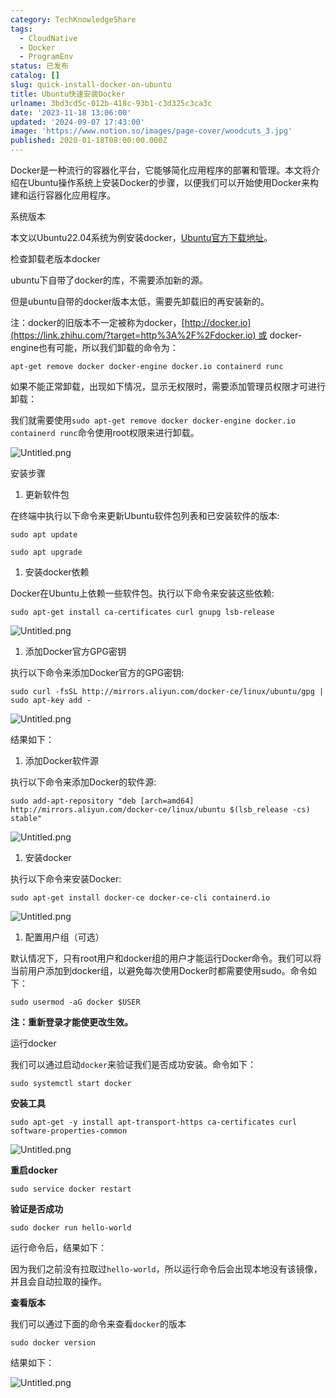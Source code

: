 ```yaml
---
category: TechKnowledgeShare
tags:
  - CloudNative
  - Docker
  - ProgramEnv
status: 已发布
catalog: []
slug: quick-install-docker-on-ubuntu
title: Ubuntu快速安装Docker
urlname: 3bd3cd5c-012b-418c-93b1-c3d325c3ca3c
date: '2023-11-18 13:06:00'
updated: '2024-09-07 17:43:00'
image: 'https://www.notion.so/images/page-cover/woodcuts_3.jpg'
published: 2020-01-18T08:00:00.000Z
---
```


Docker是一种流行的容器化平台，它能够简化应用程序的部署和管理。本文将介绍在Ubuntu操作系统上安装Docker的步骤，以便我们可以开始使用Docker来构建和运行容器化应用程序。


系统版本


本文以Ubuntu22.04系统为例安装docker，[Ubuntu官方下载地址](https://link.zhihu.com/?target=https%3A%2F%2Fubuntu.com%2Fdownload)。


检查卸载老版本docker


ubuntu下自带了docker的库，不需要添加新的源。


但是ubuntu自带的docker版本太低，需要先卸载旧的再安装新的。


注：docker的旧版本不一定被称为docker，[http://docker.io](https://link.zhihu.com/?target=http%3A%2F%2Fdocker.io) 或 docker-engine也有可能，所以我们卸载的命令为：


`apt-get remove docker docker-engine docker.io containerd runc`


如果不能正常卸载，出现如下情况，显示无权限时，需要添加管理员权限才可进行卸载：


我们就需要使用`sudo apt-get remove docker docker-engine docker.io containerd runc`命令使用root权限来进行卸载。


![Untitled.png](https://prod-files-secure.s3.us-west-2.amazonaws.com/5d24fe63-e567-4804-86f9-9fdc62e13082/39952d0f-7851-4550-b715-72a33876c773/Untitled.png?X-Amz-Algorithm=AWS4-HMAC-SHA256&X-Amz-Content-Sha256=UNSIGNED-PAYLOAD&X-Amz-Credential=ASIAZI2LB466X5Q2IZYY%2F20250216%2Fus-west-2%2Fs3%2Faws4_request&X-Amz-Date=20250216T053600Z&X-Amz-Expires=3600&X-Amz-Security-Token=IQoJb3JpZ2luX2VjEC0aCXVzLXdlc3QtMiJIMEYCIQD3hKY19bhPO8Tay0vV%2BtLcv1iXyU%2FthORwxCym5Uqn6gIhAMt%2Bnwtv%2FLh3GuWC78U8a0cfztdZIKLUwwRGkDPDZqxcKv8DCFYQABoMNjM3NDIzMTgzODA1IgyvIFjvWtuS0HhsxTsq3AOYILw4lJRuBHbNw2yQ%2FpN6A548rx4khq2lhyN757Yf1wrpsfb9bAfOnG4NxgEmb2Y7rPZxMcFdPrbFbCDfobntM07OgmgNq9XDICd2uqfJlewAPrKD89t60t7DEMJ4pQOd1%2B6UR5DQk%2B5nYO45geG1aogakonD1vlTKKmXDJb7fQhUkcGdGW36YA7o0ZmyMnFYBhWTw6JoW2PDfNtp8kzH%2BeDhXxfon8ZFk5EYpkLxeMdvmOH02HPe%2FNfRL0zCddJya%2BIhe0gXL2Z5tZFtyOgnAGCVYK5aIx0FsFpxCVpAxjX70KCpt2IvTCj0C8Rm%2Bz2mbbWB9wBnDADlKxpykAFNgtcgrhqDkMYetVPwTg5%2BcZNAZme3X%2FvPbuUSk9fY5RclBLerkBX%2BM2rAkzj5jQaLSEgDncTqFTiI9Qj0oVsrpffpUjRwQbtpW0Pm0xJc9dKvuKk9PtHoRP%2Bw%2Bi83icYZc6loFR7dgocicadvKf9MYQwp4gaGtlRPza6CkHAgYV%2Bu%2FH8BEKLSkfXiHfzK4nkTSshFzpDJSgh18KqnErdT2yl2hBdDaKVmIeYtuP53rxO3FG87Rm2h4G%2Bb9zkquAseuJIL%2F2Yquv2eX91yFVbEwxDbEYFIUqFDFC4rWzDP3cW9BjqkAeG46xD3u6xvWrYc%2FMUJvY%2BPXt8UGLmFNao9H5YoXP%2Bq%2BzH0LhSoE8aoMhEpfyCCjnsu46pDOjjtK%2B1WGXOPs22nYrjqBCK9xzBisglNdJUrgg%2Be8DTeotAyqlryIkj4u03e9yRkSmvjejB%2BtqCgugzVb9S6KoixZ7kgKyWPrE1VykdKmmW2yXDTMnhaIMP7xF5qA3HoUHL73zwamvvszQKvw44j&X-Amz-Signature=1ab47d6e2e044eda5c4fd8f47bdf945528da0085b19726c8517b6d89749a2e14&X-Amz-SignedHeaders=host&x-id=GetObject)


安装步骤

1. 更新软件包

在终端中执行以下命令来更新Ubuntu软件包列表和已安装软件的版本:


`sudo apt update`


`sudo apt upgrade`

1. 安装docker依赖

Docker在Ubuntu上依赖一些软件包。执行以下命令来安装这些依赖:


`sudo apt-get install ca-certificates curl gnupg lsb-release`


![Untitled.png](https://prod-files-secure.s3.us-west-2.amazonaws.com/5d24fe63-e567-4804-86f9-9fdc62e13082/b5a549a8-6621-4824-a151-93e8b0592f14/Untitled.png?X-Amz-Algorithm=AWS4-HMAC-SHA256&X-Amz-Content-Sha256=UNSIGNED-PAYLOAD&X-Amz-Credential=ASIAZI2LB466X5Q2IZYY%2F20250216%2Fus-west-2%2Fs3%2Faws4_request&X-Amz-Date=20250216T053600Z&X-Amz-Expires=3600&X-Amz-Security-Token=IQoJb3JpZ2luX2VjEC0aCXVzLXdlc3QtMiJIMEYCIQD3hKY19bhPO8Tay0vV%2BtLcv1iXyU%2FthORwxCym5Uqn6gIhAMt%2Bnwtv%2FLh3GuWC78U8a0cfztdZIKLUwwRGkDPDZqxcKv8DCFYQABoMNjM3NDIzMTgzODA1IgyvIFjvWtuS0HhsxTsq3AOYILw4lJRuBHbNw2yQ%2FpN6A548rx4khq2lhyN757Yf1wrpsfb9bAfOnG4NxgEmb2Y7rPZxMcFdPrbFbCDfobntM07OgmgNq9XDICd2uqfJlewAPrKD89t60t7DEMJ4pQOd1%2B6UR5DQk%2B5nYO45geG1aogakonD1vlTKKmXDJb7fQhUkcGdGW36YA7o0ZmyMnFYBhWTw6JoW2PDfNtp8kzH%2BeDhXxfon8ZFk5EYpkLxeMdvmOH02HPe%2FNfRL0zCddJya%2BIhe0gXL2Z5tZFtyOgnAGCVYK5aIx0FsFpxCVpAxjX70KCpt2IvTCj0C8Rm%2Bz2mbbWB9wBnDADlKxpykAFNgtcgrhqDkMYetVPwTg5%2BcZNAZme3X%2FvPbuUSk9fY5RclBLerkBX%2BM2rAkzj5jQaLSEgDncTqFTiI9Qj0oVsrpffpUjRwQbtpW0Pm0xJc9dKvuKk9PtHoRP%2Bw%2Bi83icYZc6loFR7dgocicadvKf9MYQwp4gaGtlRPza6CkHAgYV%2Bu%2FH8BEKLSkfXiHfzK4nkTSshFzpDJSgh18KqnErdT2yl2hBdDaKVmIeYtuP53rxO3FG87Rm2h4G%2Bb9zkquAseuJIL%2F2Yquv2eX91yFVbEwxDbEYFIUqFDFC4rWzDP3cW9BjqkAeG46xD3u6xvWrYc%2FMUJvY%2BPXt8UGLmFNao9H5YoXP%2Bq%2BzH0LhSoE8aoMhEpfyCCjnsu46pDOjjtK%2B1WGXOPs22nYrjqBCK9xzBisglNdJUrgg%2Be8DTeotAyqlryIkj4u03e9yRkSmvjejB%2BtqCgugzVb9S6KoixZ7kgKyWPrE1VykdKmmW2yXDTMnhaIMP7xF5qA3HoUHL73zwamvvszQKvw44j&X-Amz-Signature=6302909d8f2674b351644e60f82b8266663339931d7d7f3367ea6b34213cb8e0&X-Amz-SignedHeaders=host&x-id=GetObject)

1. 添加Docker官方GPG密钥

执行以下命令来添加Docker官方的GPG密钥:


`sudo curl -fsSL http://mirrors.aliyun.com/docker-ce/linux/ubuntu/gpg | sudo apt-key add -`


![Untitled.png](https://prod-files-secure.s3.us-west-2.amazonaws.com/5d24fe63-e567-4804-86f9-9fdc62e13082/98014b5e-f5b7-4b16-804e-ab6917971bd3/Untitled.png?X-Amz-Algorithm=AWS4-HMAC-SHA256&X-Amz-Content-Sha256=UNSIGNED-PAYLOAD&X-Amz-Credential=ASIAZI2LB466X5Q2IZYY%2F20250216%2Fus-west-2%2Fs3%2Faws4_request&X-Amz-Date=20250216T053600Z&X-Amz-Expires=3600&X-Amz-Security-Token=IQoJb3JpZ2luX2VjEC0aCXVzLXdlc3QtMiJIMEYCIQD3hKY19bhPO8Tay0vV%2BtLcv1iXyU%2FthORwxCym5Uqn6gIhAMt%2Bnwtv%2FLh3GuWC78U8a0cfztdZIKLUwwRGkDPDZqxcKv8DCFYQABoMNjM3NDIzMTgzODA1IgyvIFjvWtuS0HhsxTsq3AOYILw4lJRuBHbNw2yQ%2FpN6A548rx4khq2lhyN757Yf1wrpsfb9bAfOnG4NxgEmb2Y7rPZxMcFdPrbFbCDfobntM07OgmgNq9XDICd2uqfJlewAPrKD89t60t7DEMJ4pQOd1%2B6UR5DQk%2B5nYO45geG1aogakonD1vlTKKmXDJb7fQhUkcGdGW36YA7o0ZmyMnFYBhWTw6JoW2PDfNtp8kzH%2BeDhXxfon8ZFk5EYpkLxeMdvmOH02HPe%2FNfRL0zCddJya%2BIhe0gXL2Z5tZFtyOgnAGCVYK5aIx0FsFpxCVpAxjX70KCpt2IvTCj0C8Rm%2Bz2mbbWB9wBnDADlKxpykAFNgtcgrhqDkMYetVPwTg5%2BcZNAZme3X%2FvPbuUSk9fY5RclBLerkBX%2BM2rAkzj5jQaLSEgDncTqFTiI9Qj0oVsrpffpUjRwQbtpW0Pm0xJc9dKvuKk9PtHoRP%2Bw%2Bi83icYZc6loFR7dgocicadvKf9MYQwp4gaGtlRPza6CkHAgYV%2Bu%2FH8BEKLSkfXiHfzK4nkTSshFzpDJSgh18KqnErdT2yl2hBdDaKVmIeYtuP53rxO3FG87Rm2h4G%2Bb9zkquAseuJIL%2F2Yquv2eX91yFVbEwxDbEYFIUqFDFC4rWzDP3cW9BjqkAeG46xD3u6xvWrYc%2FMUJvY%2BPXt8UGLmFNao9H5YoXP%2Bq%2BzH0LhSoE8aoMhEpfyCCjnsu46pDOjjtK%2B1WGXOPs22nYrjqBCK9xzBisglNdJUrgg%2Be8DTeotAyqlryIkj4u03e9yRkSmvjejB%2BtqCgugzVb9S6KoixZ7kgKyWPrE1VykdKmmW2yXDTMnhaIMP7xF5qA3HoUHL73zwamvvszQKvw44j&X-Amz-Signature=6fc5c1e4b4d52dd94cc3cad513a28e68d686a762fcb6d740f7ba410fa9cbc612&X-Amz-SignedHeaders=host&x-id=GetObject)


结果如下：

1. 添加Docker软件源

执行以下命令来添加Docker的软件源:


`sudo add-apt-repository "deb [arch=amd64] http://mirrors.aliyun.com/docker-ce/linux/ubuntu $(lsb_release -cs) stable"`


![Untitled.png](https://prod-files-secure.s3.us-west-2.amazonaws.com/5d24fe63-e567-4804-86f9-9fdc62e13082/7fc5bdbe-9d4c-48b8-ba03-3309380f47ba/Untitled.png?X-Amz-Algorithm=AWS4-HMAC-SHA256&X-Amz-Content-Sha256=UNSIGNED-PAYLOAD&X-Amz-Credential=ASIAZI2LB466X5Q2IZYY%2F20250216%2Fus-west-2%2Fs3%2Faws4_request&X-Amz-Date=20250216T053600Z&X-Amz-Expires=3600&X-Amz-Security-Token=IQoJb3JpZ2luX2VjEC0aCXVzLXdlc3QtMiJIMEYCIQD3hKY19bhPO8Tay0vV%2BtLcv1iXyU%2FthORwxCym5Uqn6gIhAMt%2Bnwtv%2FLh3GuWC78U8a0cfztdZIKLUwwRGkDPDZqxcKv8DCFYQABoMNjM3NDIzMTgzODA1IgyvIFjvWtuS0HhsxTsq3AOYILw4lJRuBHbNw2yQ%2FpN6A548rx4khq2lhyN757Yf1wrpsfb9bAfOnG4NxgEmb2Y7rPZxMcFdPrbFbCDfobntM07OgmgNq9XDICd2uqfJlewAPrKD89t60t7DEMJ4pQOd1%2B6UR5DQk%2B5nYO45geG1aogakonD1vlTKKmXDJb7fQhUkcGdGW36YA7o0ZmyMnFYBhWTw6JoW2PDfNtp8kzH%2BeDhXxfon8ZFk5EYpkLxeMdvmOH02HPe%2FNfRL0zCddJya%2BIhe0gXL2Z5tZFtyOgnAGCVYK5aIx0FsFpxCVpAxjX70KCpt2IvTCj0C8Rm%2Bz2mbbWB9wBnDADlKxpykAFNgtcgrhqDkMYetVPwTg5%2BcZNAZme3X%2FvPbuUSk9fY5RclBLerkBX%2BM2rAkzj5jQaLSEgDncTqFTiI9Qj0oVsrpffpUjRwQbtpW0Pm0xJc9dKvuKk9PtHoRP%2Bw%2Bi83icYZc6loFR7dgocicadvKf9MYQwp4gaGtlRPza6CkHAgYV%2Bu%2FH8BEKLSkfXiHfzK4nkTSshFzpDJSgh18KqnErdT2yl2hBdDaKVmIeYtuP53rxO3FG87Rm2h4G%2Bb9zkquAseuJIL%2F2Yquv2eX91yFVbEwxDbEYFIUqFDFC4rWzDP3cW9BjqkAeG46xD3u6xvWrYc%2FMUJvY%2BPXt8UGLmFNao9H5YoXP%2Bq%2BzH0LhSoE8aoMhEpfyCCjnsu46pDOjjtK%2B1WGXOPs22nYrjqBCK9xzBisglNdJUrgg%2Be8DTeotAyqlryIkj4u03e9yRkSmvjejB%2BtqCgugzVb9S6KoixZ7kgKyWPrE1VykdKmmW2yXDTMnhaIMP7xF5qA3HoUHL73zwamvvszQKvw44j&X-Amz-Signature=ec629f86b7ece5bfea3d6a355f0ccf3c63b46166eba1f9f9514f6c0ad1c10a13&X-Amz-SignedHeaders=host&x-id=GetObject)

1. 安装docker

执行以下命令来安装Docker:


`sudo apt-get install docker-ce docker-ce-cli containerd.io`


![Untitled.png](https://prod-files-secure.s3.us-west-2.amazonaws.com/5d24fe63-e567-4804-86f9-9fdc62e13082/d5ede442-ffc5-49c3-a76a-76559a797244/Untitled.png?X-Amz-Algorithm=AWS4-HMAC-SHA256&X-Amz-Content-Sha256=UNSIGNED-PAYLOAD&X-Amz-Credential=ASIAZI2LB466X5Q2IZYY%2F20250216%2Fus-west-2%2Fs3%2Faws4_request&X-Amz-Date=20250216T053600Z&X-Amz-Expires=3600&X-Amz-Security-Token=IQoJb3JpZ2luX2VjEC0aCXVzLXdlc3QtMiJIMEYCIQD3hKY19bhPO8Tay0vV%2BtLcv1iXyU%2FthORwxCym5Uqn6gIhAMt%2Bnwtv%2FLh3GuWC78U8a0cfztdZIKLUwwRGkDPDZqxcKv8DCFYQABoMNjM3NDIzMTgzODA1IgyvIFjvWtuS0HhsxTsq3AOYILw4lJRuBHbNw2yQ%2FpN6A548rx4khq2lhyN757Yf1wrpsfb9bAfOnG4NxgEmb2Y7rPZxMcFdPrbFbCDfobntM07OgmgNq9XDICd2uqfJlewAPrKD89t60t7DEMJ4pQOd1%2B6UR5DQk%2B5nYO45geG1aogakonD1vlTKKmXDJb7fQhUkcGdGW36YA7o0ZmyMnFYBhWTw6JoW2PDfNtp8kzH%2BeDhXxfon8ZFk5EYpkLxeMdvmOH02HPe%2FNfRL0zCddJya%2BIhe0gXL2Z5tZFtyOgnAGCVYK5aIx0FsFpxCVpAxjX70KCpt2IvTCj0C8Rm%2Bz2mbbWB9wBnDADlKxpykAFNgtcgrhqDkMYetVPwTg5%2BcZNAZme3X%2FvPbuUSk9fY5RclBLerkBX%2BM2rAkzj5jQaLSEgDncTqFTiI9Qj0oVsrpffpUjRwQbtpW0Pm0xJc9dKvuKk9PtHoRP%2Bw%2Bi83icYZc6loFR7dgocicadvKf9MYQwp4gaGtlRPza6CkHAgYV%2Bu%2FH8BEKLSkfXiHfzK4nkTSshFzpDJSgh18KqnErdT2yl2hBdDaKVmIeYtuP53rxO3FG87Rm2h4G%2Bb9zkquAseuJIL%2F2Yquv2eX91yFVbEwxDbEYFIUqFDFC4rWzDP3cW9BjqkAeG46xD3u6xvWrYc%2FMUJvY%2BPXt8UGLmFNao9H5YoXP%2Bq%2BzH0LhSoE8aoMhEpfyCCjnsu46pDOjjtK%2B1WGXOPs22nYrjqBCK9xzBisglNdJUrgg%2Be8DTeotAyqlryIkj4u03e9yRkSmvjejB%2BtqCgugzVb9S6KoixZ7kgKyWPrE1VykdKmmW2yXDTMnhaIMP7xF5qA3HoUHL73zwamvvszQKvw44j&X-Amz-Signature=f41d498cc2ba2d7b6fe9f619506a5e8fa6002af869e944ea3cde56806a93063f&X-Amz-SignedHeaders=host&x-id=GetObject)

1. 配置用户组（可选）

默认情况下，只有root用户和docker组的用户才能运行Docker命令。我们可以将当前用户添加到docker组，以避免每次使用Docker时都需要使用sudo。命令如下：


`sudo usermod -aG docker $USER`


**注：重新登录才能使更改生效。**


运行docker


我们可以通过启动`docker`来验证我们是否成功安装。命令如下：


`sudo systemctl start docker`


**安装工具**


`sudo apt-get -y install apt-transport-https ca-certificates curl software-properties-common`


![Untitled.png](https://prod-files-secure.s3.us-west-2.amazonaws.com/5d24fe63-e567-4804-86f9-9fdc62e13082/0c3615c1-94db-46f5-9743-68bb221a9964/Untitled.png?X-Amz-Algorithm=AWS4-HMAC-SHA256&X-Amz-Content-Sha256=UNSIGNED-PAYLOAD&X-Amz-Credential=ASIAZI2LB466X5Q2IZYY%2F20250216%2Fus-west-2%2Fs3%2Faws4_request&X-Amz-Date=20250216T053600Z&X-Amz-Expires=3600&X-Amz-Security-Token=IQoJb3JpZ2luX2VjEC0aCXVzLXdlc3QtMiJIMEYCIQD3hKY19bhPO8Tay0vV%2BtLcv1iXyU%2FthORwxCym5Uqn6gIhAMt%2Bnwtv%2FLh3GuWC78U8a0cfztdZIKLUwwRGkDPDZqxcKv8DCFYQABoMNjM3NDIzMTgzODA1IgyvIFjvWtuS0HhsxTsq3AOYILw4lJRuBHbNw2yQ%2FpN6A548rx4khq2lhyN757Yf1wrpsfb9bAfOnG4NxgEmb2Y7rPZxMcFdPrbFbCDfobntM07OgmgNq9XDICd2uqfJlewAPrKD89t60t7DEMJ4pQOd1%2B6UR5DQk%2B5nYO45geG1aogakonD1vlTKKmXDJb7fQhUkcGdGW36YA7o0ZmyMnFYBhWTw6JoW2PDfNtp8kzH%2BeDhXxfon8ZFk5EYpkLxeMdvmOH02HPe%2FNfRL0zCddJya%2BIhe0gXL2Z5tZFtyOgnAGCVYK5aIx0FsFpxCVpAxjX70KCpt2IvTCj0C8Rm%2Bz2mbbWB9wBnDADlKxpykAFNgtcgrhqDkMYetVPwTg5%2BcZNAZme3X%2FvPbuUSk9fY5RclBLerkBX%2BM2rAkzj5jQaLSEgDncTqFTiI9Qj0oVsrpffpUjRwQbtpW0Pm0xJc9dKvuKk9PtHoRP%2Bw%2Bi83icYZc6loFR7dgocicadvKf9MYQwp4gaGtlRPza6CkHAgYV%2Bu%2FH8BEKLSkfXiHfzK4nkTSshFzpDJSgh18KqnErdT2yl2hBdDaKVmIeYtuP53rxO3FG87Rm2h4G%2Bb9zkquAseuJIL%2F2Yquv2eX91yFVbEwxDbEYFIUqFDFC4rWzDP3cW9BjqkAeG46xD3u6xvWrYc%2FMUJvY%2BPXt8UGLmFNao9H5YoXP%2Bq%2BzH0LhSoE8aoMhEpfyCCjnsu46pDOjjtK%2B1WGXOPs22nYrjqBCK9xzBisglNdJUrgg%2Be8DTeotAyqlryIkj4u03e9yRkSmvjejB%2BtqCgugzVb9S6KoixZ7kgKyWPrE1VykdKmmW2yXDTMnhaIMP7xF5qA3HoUHL73zwamvvszQKvw44j&X-Amz-Signature=c3fd7981aef7df98c66862ddeed87077eea86170c69678543f1a9d577e478b38&X-Amz-SignedHeaders=host&x-id=GetObject)


**重启docker**


`sudo service docker restart`


**验证是否成功**


`sudo docker run hello-world`


运行命令后，结果如下：


因为我们之前没有拉取过`hello-world`，所以运行命令后会出现本地没有该镜像，并且会自动拉取的操作。


**查看版本**


我们可以通过下面的命令来查看`docker`的版本


`sudo docker version`


结果如下：


![Untitled.png](https://prod-files-secure.s3.us-west-2.amazonaws.com/5d24fe63-e567-4804-86f9-9fdc62e13082/efdb509a-3c1e-41a3-91ee-a1bd88793688/Untitled.png?X-Amz-Algorithm=AWS4-HMAC-SHA256&X-Amz-Content-Sha256=UNSIGNED-PAYLOAD&X-Amz-Credential=ASIAZI2LB466X5Q2IZYY%2F20250216%2Fus-west-2%2Fs3%2Faws4_request&X-Amz-Date=20250216T053600Z&X-Amz-Expires=3600&X-Amz-Security-Token=IQoJb3JpZ2luX2VjEC0aCXVzLXdlc3QtMiJIMEYCIQD3hKY19bhPO8Tay0vV%2BtLcv1iXyU%2FthORwxCym5Uqn6gIhAMt%2Bnwtv%2FLh3GuWC78U8a0cfztdZIKLUwwRGkDPDZqxcKv8DCFYQABoMNjM3NDIzMTgzODA1IgyvIFjvWtuS0HhsxTsq3AOYILw4lJRuBHbNw2yQ%2FpN6A548rx4khq2lhyN757Yf1wrpsfb9bAfOnG4NxgEmb2Y7rPZxMcFdPrbFbCDfobntM07OgmgNq9XDICd2uqfJlewAPrKD89t60t7DEMJ4pQOd1%2B6UR5DQk%2B5nYO45geG1aogakonD1vlTKKmXDJb7fQhUkcGdGW36YA7o0ZmyMnFYBhWTw6JoW2PDfNtp8kzH%2BeDhXxfon8ZFk5EYpkLxeMdvmOH02HPe%2FNfRL0zCddJya%2BIhe0gXL2Z5tZFtyOgnAGCVYK5aIx0FsFpxCVpAxjX70KCpt2IvTCj0C8Rm%2Bz2mbbWB9wBnDADlKxpykAFNgtcgrhqDkMYetVPwTg5%2BcZNAZme3X%2FvPbuUSk9fY5RclBLerkBX%2BM2rAkzj5jQaLSEgDncTqFTiI9Qj0oVsrpffpUjRwQbtpW0Pm0xJc9dKvuKk9PtHoRP%2Bw%2Bi83icYZc6loFR7dgocicadvKf9MYQwp4gaGtlRPza6CkHAgYV%2Bu%2FH8BEKLSkfXiHfzK4nkTSshFzpDJSgh18KqnErdT2yl2hBdDaKVmIeYtuP53rxO3FG87Rm2h4G%2Bb9zkquAseuJIL%2F2Yquv2eX91yFVbEwxDbEYFIUqFDFC4rWzDP3cW9BjqkAeG46xD3u6xvWrYc%2FMUJvY%2BPXt8UGLmFNao9H5YoXP%2Bq%2BzH0LhSoE8aoMhEpfyCCjnsu46pDOjjtK%2B1WGXOPs22nYrjqBCK9xzBisglNdJUrgg%2Be8DTeotAyqlryIkj4u03e9yRkSmvjejB%2BtqCgugzVb9S6KoixZ7kgKyWPrE1VykdKmmW2yXDTMnhaIMP7xF5qA3HoUHL73zwamvvszQKvw44j&X-Amz-Signature=635910871dce5271d802d79a4211c3469e41d9fe52d75be43d4d6a9d2219ed09&X-Amz-SignedHeaders=host&x-id=GetObject)

